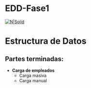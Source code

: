 # EDD-Fase1
[![N|Solid](https://encrypted-tbn0.gstatic.com/images?q=tbn:ANd9GcSsXXSZbWsi9IFM-SWs50Eo64JELsNItS8kuVRzoTVA5qjsoDBG9DGYt223vS6zLJ_cmkg&usqp=CAU)](https://nodesource.com/products/nsolid)
# Estructura de Datos

## Partes terminadas:

- **Carga de empleados**
    - Carga masiva
    - Carga manual
